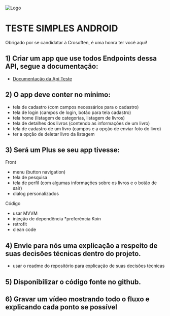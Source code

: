 
![Logo](https://avatars.githubusercontent.com/u/20841751?v=4)

# TESTE SIMPLES ANDROID


Obrigado por se candidatar à Crosoften, é uma honra ter você aqui!

## 1) Criar um app que use todos Endpoints dessa API, segue a documentação:
 - [Documentação da Api Teste]((http://45.10.163.203:9000/swagger/))


## 2) O app deve conter no mínimo:
 - tela de cadastro (com campos necessários para o cadastro)
 - tela de login (campos de login, botão para tela cadastro)
 - tela home (listagem de categorias, listagem de livros)
 - tela de detalhes dos livros (contendo as informações de um livro)
 - tela de cadastro de um livro (campos e a opção de enviar foto do livro)
 - ter a opção de deletar livro da listagem
 
## 3) Será um Plus se seu app tivesse:
Front
 - menu (button navigation)
 - tela de pesquisa
 - tela de perfil (com algumas informações sobre os livros e o botão de sair)
 - dialog personalizados
   
Código
 - usar MVVM
 - injeção de dependência *preferência Koin
 - retrofit
 - clean code

## 4) Envie para nós uma explicação a respeito de suas decisões técnicas dentro do projeto. 
 - usar o readme do repositório para explicação de suas decisões técnicas

## 5) Disponibilizar o código fonte no github. 

## 6) Gravar um vídeo mostrando todo o fluxo e explicando cada ponto se possível 

